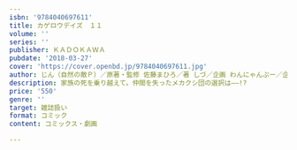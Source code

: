 ```yaml
---
isbn: '9784040697611'
title: カゲロウデイズ　１１
volume: ''
series: ''
publisher: ＫＡＤＯＫＡＷＡ
pubdate: '2018-03-27'
cover: 'https://cover.openbd.jp/9784040697611.jpg'
author: じん（自然の敵Ｐ）／原著・監修 佐藤まひろ／著 しづ／企画 わんにゃんぷー／企画
description: 家族の死を乗り越えて。仲間を失ったメカクシ団の選択は――!?
price: '550'
genre: ''
target: 雑誌扱い
format: コミック
content: コミックス・劇画

---
```

